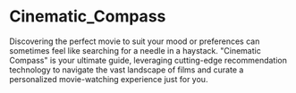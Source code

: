 # Cinematic_Compass
Discovering the perfect movie to suit your mood or preferences can sometimes feel like searching for a needle in a haystack. "Cinematic Compass" is your ultimate guide, leveraging cutting-edge recommendation technology to navigate the vast landscape of films and curate a personalized movie-watching experience just for you.
